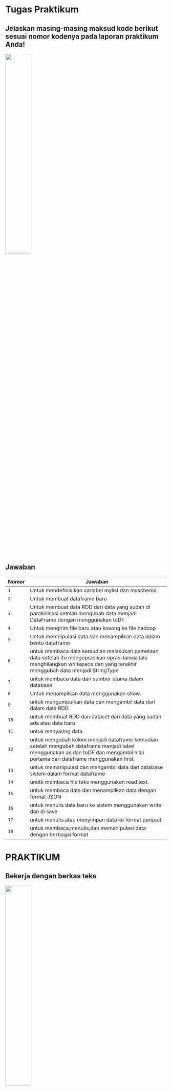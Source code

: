 # Tugas Praktikum
## Jelaskan masing-masing maksud kode berikut sesuai nomor kodenya pada laporan praktikum Anda!
<img src="https://user-images.githubusercontent.com/75898886/232279132-23240696-ac09-4838-84da-e63c4e74e7c2.PNG" width=40% height=40%><br>
## Jawaban
| Nomor | Jawaban |
| --- | --- |
| `1` | Untuk mendefinisikan variabel mylist dan myschema |
| `2` | Untuk membuat dataframe baru |
| `3` | Untuk membuat data RDD dari data yang sudah di parallelisasi setelah mengubah data menjadi DataFrame dengan menggunakan toDF. |
| `4` | Untuk mengirim file baru atau kosong ke file hadoop  |
| `5` | Untuk memnipulasi data dan menampilkan data dalam bentu dataframe|
| `6` | untuk membaca data kemudian melakukan pemetaan data setelah itu mengoprasikan oprasi lamda lalu menghilangkan whitepace dan yang terakhir menggubah data menjadi StringType  |
| `7` | untuk membaca data dari sumber utama dalam database |
| `8` | Untuk menampilkan data menggunakan show. |
| `9` | untuk mengumpulkan data dan mengambil data dari dalam data RDD|
| `10` | untuk membuat RDD dan dataset dari data yang sudah ada atau data baru |
| `11` | untuk menyaring data |
| `12` | untuk mengubah kolom menjadi dataframe kemudian setelah mengubah dataframe menjadi tabel menggunakan as dan toDF dan mengambil nilai pertama dari dataframe menggunakan first. |
| `13` | untuk memanipulasi dan mengambil data dari database sistem dalam format dataframe |
| `14` | unutk membaca file teks menggunakan read.text. |
| `15` | untuk membaca data dan menampilkan data dengan format JSON |
| `16` | untuk menulis data baru ke sistem menggunakan write dan di save |
| `17` | untuk menulis atau menyimpan data ke format parquet. |
| `18` | untuk membaca,menulis,dan memanipulasi data dengan berbagai format |
# PRAKTIKUM
## Bekerja dengan berkas teks
<img src="https://user-images.githubusercontent.com/75898886/232669836-ce253587-5936-4af5-9155-b2b7b52d847b.PNG" width=40% height=40%><br>
## Bekerja dengan CSV
<img src="https://user-images.githubusercontent.com/75898886/232669941-646a0c5e-4c30-4657-9fbd-4a7f304493d0.PNG" width=40% height=40%><br>
## Bekerja dengan JSON
<img src="https://user-images.githubusercontent.com/75898886/232670028-b28adc5a-a108-40f1-a637-1df6024b17d5.PNG" width=40% height=40%><br>
## Mekases Metadata Menggunakan Catalog
<img src="https://user-images.githubusercontent.com/75898886/232670110-ed865928-ef1e-4a46-8532-67657932a7b5.PNG" width=40% height=40%><br>
## Membuat Data Frames
<img src="https://user-images.githubusercontent.com/75898886/232670205-7d7b0fad-ee6e-4aa4-aac0-2dd7d193082c.PNG" width=40% height=40%><br>
## Membuat Data Frames dari Data Base External
<img src="https://user-images.githubusercontent.com/75898886/232670308-61bdda9f-ba0c-4eae-b10c-e5b83f4c4655.PNG" width=40% height=40%><br>
## Membuat Dataset
<img src="https://user-images.githubusercontent.com/75898886/232670396-6c060fad-bfeb-4ece-b8b2-f4ecddad9f64.PNG" width=40% height=40%><br>
## Mengonversi Data Frames Ke RDDs
<img src="https://user-images.githubusercontent.com/75898886/232670498-882fb9d8-1ecb-4a25-a14c-c81307584ea4.PNG" width=40% height=40%><br>

